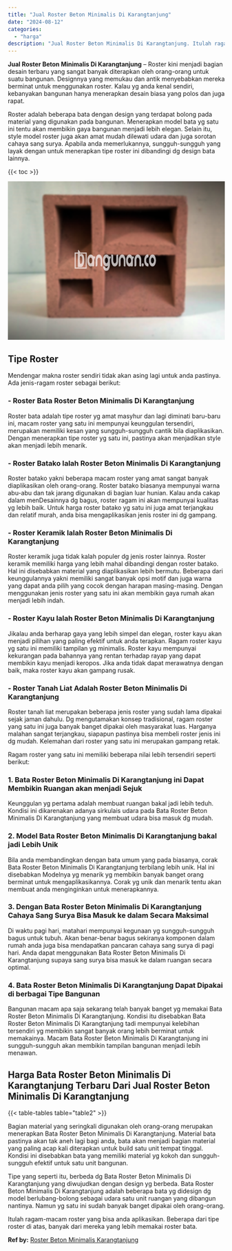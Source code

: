 ```yaml
---
title: "Jual Roster Beton Minimalis Di Karangtanjung"
date: "2024-08-12"
categories: 
  - "harga"
description: "Jual Roster Beton Minimalis Di Karangtanjung. Itulah ragam-macam roster yang bisa anda aplikasikan. Beberapa dari tipe roster di atas, banyak dari mereka yan..."
---
```


**Jual Roster Beton Minimalis Di Karangtanjung** – Roster kini menjadi bagian desain terbaru yang sangat banyak diterapkan oleh orang-orang untuk suatu bangunan. Designnya yang memukau dan antik menyebabkan mereka berminat untuk menggunakan roster. Kalau yg anda kenal sendiri, kebanyakan bangunan hanya menerapkan desain biasa yang polos dan juga rapat.

Roster adalah beberapa bata dengan design yang terdapat bolong pada material yang digunakan pada bangunan. Menerapkan model bata yg satu ini tentu akan membikin gaya bangunan menjadi lebih elegan. Selain itu, style model roster juga akan amat mudah dilewati udara dan juga sorotan cahaya sang surya. Apabila anda memerlukannya, sungguh-sungguh yang layak dengan untuk menerapkan tipe roster ini dibandingi dg design bata lainnya.

{{< toc >}}

![Jual Roster Beton Minimalis Di Karangtanjung](/images/bata-roster-minimalis-33.png)

## Tipe Roster

Mendengar makna roster sendiri tidak akan asing lagi untuk anda pastinya. Ada jenis-ragam roster sebagai berikut:

### \- Roster Bata Roster Beton Minimalis Di Karangtanjung

Roster bata adalah tipe roster yg amat masyhur dan lagi diminati baru-baru ini, macam roster yang satu ini mempunyai keunggulan tersendiri, merupakan memiliki kesan yang sungguh-sungguh cantik bila diaplikasikan. Dengan menerapkan tipe roster yg satu ini, pastinya akan menjadikan style akan menjadi lebih menarik.

### \- Roster Batako Ialah Roster Beton Minimalis Di Karangtanjung

Roster batako yakni beberapa macam roster yang amat sangat banyak diaplikasikan oleh orang-orang. Roster batako biasanya mempunyai warna abu-abu dan tak jarang digunakan di bagian luar hunian. Kalau anda cakap dalam menDesainnya dg bagus, roster ragam ini akan mempunyai kualitas yg lebih baik. Untuk harga roster batako yg satu ini juga amat terjangkau dan relatif murah, anda bisa mengaplikasikan jenis roster ini dg gampang.

### \- Roster Keramik Ialah Roster Beton Minimalis Di Karangtanjung

Roster keramik juga tidak kalah populer dg jenis roster lainnya. Roster keramik memiliki harga yang lebih mahal dibandingi dengan roster batako. Hal ini disebabkan material yang diaplikasikan lebih bermutu. Beberapa dari keunggulannya yakni memiliki sangat banyak opsi motif dan juga warna yang dapat anda pilih yang cocok dengan harapan masing-masing. Dengan menggunakan jenis roster yang satu ini akan membikin gaya rumah akan menjadi lebih indah.

### \- Roster Kayu Ialah Roster Beton Minimalis Di Karangtanjung

Jikalau anda berharap gaya yang lebih simpel dan elegan, roster kayu akan menjadi pilihan yang paling efektif untuk anda terapkan. Ragam roster kayu yg satu ini memiliki tampilan yg minimalis. Roster kayu mempunyai kekurangan pada bahannya yang rentan terhadap rayap yang dapat membikin kayu menjadi keropos. Jika anda tidak dapat merawatnya dengan baik, maka roster kayu akan gampang rusak.

### \- Roster Tanah Liat Adalah Roster Beton Minimalis Di Karangtanjung

Roster tanah liat merupakan beberapa jenis roster yang sudah lama dipakai sejak jaman dahulu. Dg mengutamakan konsep tradisional, ragam roster yang satu ini juga banyak banget dipakai oleh masyarakat luas. Harganya malahan sangat terjangkau, siapapun pastinya bisa membeli roster jenis ini dg mudah. Kelemahan dari roster yang satu ini merupakan gampang retak.

Ragam roster yang satu ini memiliki beberapa nilai lebih tersendiri seperti berikut:

### 1\. Bata Roster Beton Minimalis Di Karangtanjung ini Dapat Membikin Ruangan akan menjadi Sejuk

Keunggulan yg pertama adalah membuat ruangan bakal jadi lebih teduh. Kondisi ini dikarenakan adanya sirkulais udara pada Bata Roster Beton Minimalis Di Karangtanjung yang membuat udara bisa masuk dg mudah.

### 2\. Model Bata Roster Beton Minimalis Di Karangtanjung bakal jadi Lebih Unik

Bila anda membandingkan dengan bata umum yang pada biasanya, corak Bata Roster Beton Minimalis Di Karangtanjung terbilang lebih unik. Hal ini disebabkan Modelnya yg menarik yg membikin banyak banget orang berminat untuk mengaplikasikannya. Corak yg unik dan menarik tentu akan membuat anda menginginkan untuk menerapkannya.

### 3\. Dengan Bata Roster Beton Minimalis Di Karangtanjung Cahaya Sang Surya Bisa Masuk ke dalam Secara Maksimal

Di waktu pagi hari, matahari mempunyai kegunaan yg sungguh-sungguh bagus untuk tubuh. Akan benar-benar bagus sekiranya komponen dalam rumah anda juga bisa mendapatkan pancaran cahaya sang surya di pagi hari. Anda dapat menggunakan Bata Roster Beton Minimalis Di Karangtanjung supaya sang surya bisa masuk ke dalam ruangan secara optimal.

### 4\. Bata Roster Beton Minimalis Di Karangtanjung Dapat Dipakai di berbagai Tipe Bangunan

Bangunan macam apa saja sekarang telah banyak banget yg memakai Bata Roster Beton Minimalis Di Karangtanjung. Kondisi itu disebabkan Bata Roster Beton Minimalis Di Karangtanjung tadi mempunyai kelebihan tersendiri yg membikin sangat banyak orang lebih berminat untuk memakainya. Macam Bata Roster Beton Minimalis Di Karangtanjung ini sungguh-sungguh akan membikin tampilan bangunan menjadi lebih menawan.

## Harga Bata Roster Beton Minimalis Di Karangtanjung Terbaru Dari Jual Roster Beton Minimalis Di Karangtanjung

{{< table-tables table="table2" >}}

Bagian material yang seringkali digunakan oleh orang-orang merupakan menerapkan Bata Roster Beton Minimalis Di Karangtanjung. Material bata pastinya akan tak aneh lagi bagi anda, bata akan menjadi bagian material yang paling acap kali diterapkan untuk build satu unit tempat tinggal. Kondisi ini disebabkan bata yang memiliki material yg kokoh dan sungguh-sungguh efektif untuk satu unit bangunan.

Tipe yang seperti itu, berbeda dg Bata Roster Beton Minimalis Di Karangtanjung yang diwujudkan dengan design yg berbeda. Bata Roster Beton Minimalis Di Karangtanjung adalah beberapa bata yg didesign dg model berlubang-bolong sebagai udara satu unit ruangan yang dibangun nantinya. Namun yg satu ini sudah banyak banget dipakai oleh orang-orang.

Itulah ragam-macam roster yang bisa anda aplikasikan. Beberapa dari tipe roster di atas, banyak dari mereka yang lebih memakai roster bata.

**Ref by:** [Roster Beton Minimalis Karangtanjung](https://id.wikipedia.org/wiki/Roster)
